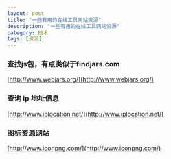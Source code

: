 ```yaml
---
layout: post
title: "一些有用的在线工具网站资源"
description: "一些有用的在线工具网站资源"
category: 技术
tags: [资源]
---
```


### 查找js包，有点类似于findjars.com

[http://www.webjars.org/](http://www.webjars.org/)


### 查询 ip 地址信息

[http://www.iplocation.net/](http://www.iplocation.net/)


### 图标资源网站 

[http://www.iconpng.com/](http://www.iconpng.com/)